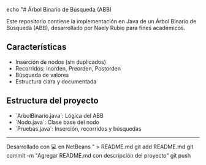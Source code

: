 echo "# Árbol Binario de Búsqueda (ABB)

Este repositorio contiene la implementación en Java de un Árbol Binario de Búsqueda (ABB), desarrollado por Naely Rubio para fines académicos.

## Características

- Inserción de nodos (sin duplicados)
- Recorridos: Inorden, Preorden, Postorden
- Búsqueda de valores
- Estructura clara y documentada

## Estructura del proyecto

- \`ArbolBinario.java\`: Lógica del ABB
- \`Nodo.java\`: Clase base del nodo
- \`Pruebas.java\`: Inserción, recorridos y búsquedas

---

Desarrollado con 💻 en NetBeans
" > README.md
git add README.md
git commit -m "Agregar README.md con descripción del proyecto"
git push
